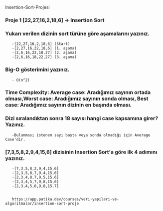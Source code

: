 Insertion-Sort-Projesi
### Proje 1 [22,27,16,2,18,6] -> Insertion Sort

### Yukarı verilen dizinin sort türüne göre aşamalarını yazınız.
       -[22,27,16,2,18,6] (Start)
       -[2,27,16,22,18,6] (1. aşama)
       -[2,6,16,22,18,27] (2. aşama)
       -[2,6,16,18,22,27] (3. aşama)
       
### Big-O gösterimini yazınız.
       - O(n^2)
       
### Time Complexity: Average case: Aradığımız sayının ortada olması,Worst case: Aradığımız sayının sonda olması, Best case: Aradığımız sayının dizinin en başında olması.
### Dizi sıralandıktan sonra 18 sayısı hangi case kapsamına girer? Yazınız.
       -Bulunması istenen sayı başta veya sonda olmadığı için Average Case'dir.
       
### [7,3,5,8,2,9,4,15,6] dizisinin Insertion Sort'a göre ilk 4 adımını yazınız.
       -[7,3,5,8,2,9,4,15,6] 
       -[2,3,5,8,7,9,4,15,6]
       -[2,3,4,8,7,9,5,15,6]
       -[2,3,4,5,7,9,8,15,6]
       -[2,3,4,5,6,9,8,15,7]
       
       
       https://app.patika.dev/courses/veri-yapilari-ve-algoritmalar/insertion-sort-proje
